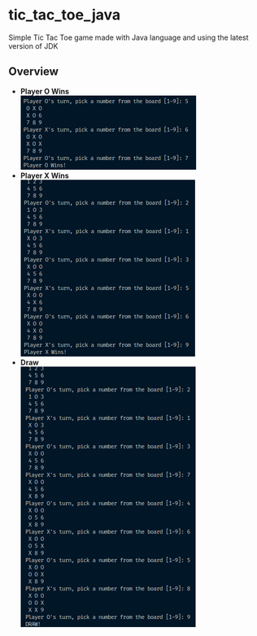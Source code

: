# tic_tac_toe_java
Simple Tic Tac Toe game made with Java language and using the latest version of JDK

## Overview
- **Player O Wins**  
    ![Player O Wins](img/player_o_win.png)
- **Player X Wins**   
    ![Player X Wins](img/player_x_win.png)
- **Draw**  
    ![Draw image](img/draw.png)